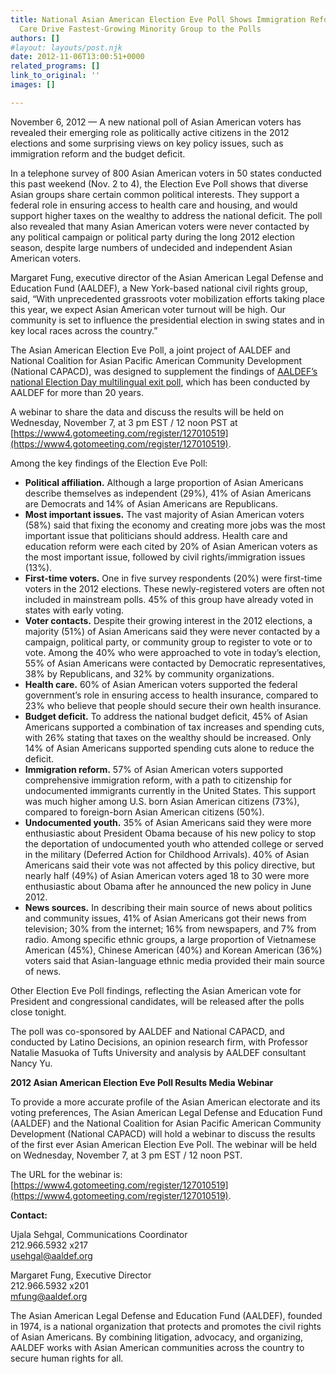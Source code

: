 ```yaml
---
title: National Asian American Election Eve Poll Shows Immigration Reform & Health
  Care Drive Fastest-Growing Minority Group to the Polls
authors: []
#layout: layouts/post.njk
date: 2012-11-06T13:00:51+0000
related_programs: []
link_to_original: ''
images: []

---
```

November 6, 2012 — A new national poll of Asian American voters has revealed their emerging role as politically active citizens in the 2012 elections and some surprising views on key policy issues, such as immigration reform and the budget deficit.

In a telephone survey of 800 Asian American voters in 50 states conducted this past weekend (Nov. 2 to 4), the Election Eve Poll shows that diverse Asian groups share certain common political interests. They support a federal role in ensuring access to health care and housing, and would support higher taxes on the wealthy to address the national deficit. The poll also revealed that many Asian American voters were never contacted by any political campaign or political party during the long 2012 election season, despite large numbers of undecided and independent Asian American voters.

Margaret Fung, executive director of the Asian American Legal Defense and Education Fund (AALDEF), a New York-based national civil rights group, said, “With unprecedented grassroots voter mobilization efforts taking place this year, we expect Asian American voter turnout will be high. Our community is set to influence the presidential election in swing states and in key local races across the country.”

The Asian American Election Eve Poll, a joint project of AALDEF and National Coalition for Asian Pacific American Community Development (National CAPACD), was designed to supplement the findings of [AALDEF’s national Election Day multilingual exit poll](/press-release/aaldef-election-monitoring-sandy-14-state-exit-poll-2012/), which has been conducted by AALDEF for more than 20 years.

A webinar to share the data and discuss the results will be held on Wednesday, November 7, at 3 pm EST / 12 noon PST at [https://www4.gotomeeting.com/register/127010519](https://www4.gotomeeting.com/register/127010519).

Among the key findings of the Election Eve Poll:

* **Political affiliation.** Although a large proportion of Asian Americans describe themselves as independent (29%), 41% of Asian Americans are Democrats and 14% of Asian Americans are Republicans.
* **Most important issues.** The vast majority of Asian American voters (58%) said that fixing the economy and creating more jobs was the most important issue that politicians should address. Health care and education reform were each cited by 20% of Asian American voters as the most important issue, followed by civil rights/immigration issues (13%).
* **First-time voters.** One in five survey respondents (20%) were first-time voters in the 2012 elections. These newly-registered voters are often not included in mainstream polls. 45% of this group have already voted in states with early voting.
* **Voter contacts.** Despite their growing interest in the 2012 elections, a majority (51%) of Asian Americans said they were never contacted by a campaign, political party, or community group to register to vote or to vote. Among the 40% who were approached to vote in today’s election, 55% of Asian Americans were contacted by Democratic representatives, 38% by Republicans, and 32% by community organizations.
* **Health care.** 60% of Asian American voters supported the federal government’s role in ensuring access to health insurance, compared to 23% who believe that people should secure their own health insurance.
* **Budget deficit.** To address the national budget deficit, 45% of Asian Americans supported a combination of tax increases and spending cuts, with 26% stating that taxes on the wealthy should be increased. Only 14% of Asian Americans supported spending cuts alone to reduce the deficit.
* **Immigration reform.** 57% of Asian American voters supported comprehensive immigration reform, with a path to citizenship for undocumented immigrants currently in the United States. This support was much higher among U.S. born Asian American citizens (73%), compared to foreign-born Asian American citizens (50%).
* **Undocumented youth.** 35% of Asian Americans said they were more enthusiastic about President Obama because of his new policy to stop the deportation of undocumented youth who attended college or served in the military (Deferred Action for Childhood Arrivals). 40% of Asian Americans said their vote was not affected by this policy directive, but nearly half (49%) of Asian American voters aged 18 to 30 were more enthusiastic about Obama after he announced the new policy in June 2012.
* **News sources.** In describing their main source of news about politics and community issues, 41% of Asian Americans got their news from television; 30% from the internet; 16% from newspapers, and 7% from radio. Among specific ethnic groups, a large proportion of Vietnamese American (45%), Chinese American (40%) and Korean American (36%) voters said that Asian-language ethnic media provided their main source of news.

Other Election Eve Poll findings, reflecting the Asian American vote for President and congressional candidates, will be released after the polls close tonight.

The poll was co-sponsored by AALDEF and National CAPACD, and conducted by Latino Decisions, an opinion research firm, with Professor Natalie Masuoka of Tufts University and analysis by AALDEF consultant Nancy Yu.

**2012 Asian American Election Eve Poll Results Media Webinar**

To provide a more accurate profile of the Asian American electorate and its voting preferences, The Asian American Legal Defense and Education Fund (AALDEF) and the National Coalition for Asian Pacific American Community Development (National CAPACD) will hold a webinar to discuss the results of the first ever Asian American Election Eve Poll. The webinar will be held on Wednesday, November 7, at 3 pm EST / 12 noon PST.

The URL for the webinar is: [https://www4.gotomeeting.com/register/127010519](https://www4.gotomeeting.com/register/127010519).

**Contact:**

Ujala Sehgal, Communications Coordinator  
212\.966.5932 x217   
usehgal@aaldef.org

Margaret Fung, Executive Director  
212\.966.5932 x201  
mfung@aaldef.org

The Asian American Legal Defense and Education Fund (AALDEF), founded in 1974, is a national organization that protects and promotes the civil rights of Asian Americans. By combining litigation, advocacy, and organizing, AALDEF works with Asian American communities across the country to secure human rights for all.